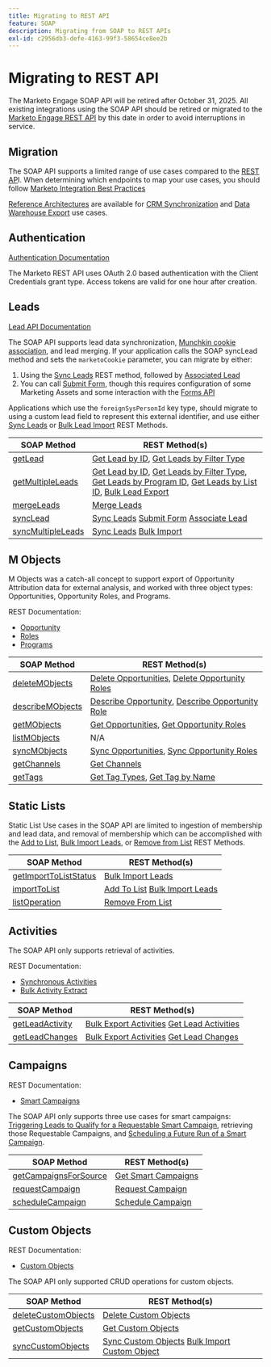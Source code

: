 ```yaml
---
title: Migrating to REST API
feature: SOAP
description: Migrating from SOAP to REST APIs
exl-id: c2956db3-defe-4163-99f3-58654ce8ee2b
---
```

# Migrating to REST API

The Marketo Engage SOAP API will be retired after October 31, 2025. All existing integrations using the SOAP API should be retired or migrated to the [Marketo Engage REST API](https://experienceleague.adobe.com/en/docs/marketo-developer/marketo/rest/rest-api) by this date in order to avoid interruptions in service.

## Migration

The SOAP API supports a limited range of use cases compared to the [REST AP](https://experienceleague.adobe.com/en/docs/marketo-developer/marketo/rest/rest-api)I. When determining which endpoints to map your use cases, you should follow [Marketo Integration Best Practices](https://experienceleague.adobe.com/en/docs/marketo-developer/marketo/rest/marketo-integration-best-practices)

[Reference Architectures](https://experienceleague.adobe.com/en/docs/marketo-developer/marketo/rest/reference-architectures) are available for [CRM Synchronization](https://experienceleague.adobe.com/docs/marketo-developer/assets/sync-architecture-whitepaper.pdf?lang=en) and [Data Warehouse Export](https://experienceleague.adobe.com/docs/marketo-developer/assets/reference_architecture.pdf?lang=en) use cases.

## Authentication

[Authentication Documentation](https://experienceleague.adobe.com/en/docs/marketo-developer/marketo/rest/authentication)

The Marketo REST API uses OAuth 2.0 based authentication with the Client Credentials grant type. Access tokens are valid for one hour after creation.

## Leads

[Lead API Documentation](https://experienceleague.adobe.com/en/docs/marketo-developer/marketo/rest/lead-database/leads)

The SOAP API supports lead data synchronization, [Munchkin cookie association](https://experienceleague.adobe.com/en/docs/marketo-developer/marketo/javascriptapi/leadtracking/lead-tracking), and lead merging. If your application calls the SOAP syncLead method and sets the `marketoCookie` parameter, you can migrate by either:

1. Using the [Sync Leads](https://developer.adobe.com/marketo-apis/api/mapi/#operation/syncLeadUsingPOST) REST method, followed by [Associated Lead](https://developer.adobe.com/marketo-apis/api/mapi/#operation/associateLeadUsingPOST)
2. You can call [Submit Form](https://experienceleague.adobe.com/en/docs/marketo-developer/marketo/rest/lead-database/leads"%20\l%20"submit-form), though this requires configuration of some Marketing Assets and some interaction with the [Forms API](https://experienceleague.adobe.com/en/docs/marketo-developer/marketo/rest/assets/forms)

Applications which use the `foreignSysPersonId` key type, should migrate to using a custom lead field to represent this external identifier, and use either [Sync Leads](https://experienceleague.adobe.com/en/docs/marketo-developer/marketo/rest/lead-database/leads#create-and-update) or [Bulk Lead Import](https://experienceleague.adobe.com/en/docs/marketo-developer/marketo/rest/bulk-import/bulk-lead-import) REST Methods.

| SOAP Method | REST Method(s) |
| --- | --- |
| [getLead](https://experienceleague.adobe.com/en/docs/marketo-developer/marketo/soap/leads/getlead) | [Get Lead by ID](https://developer.adobe.com/marketo-apis/api/mapi/#operation/getLeadByIdUsingGET), [Get Leads by Filter Type](https://developer.adobe.com/marketo-apis/api/mapi/#operation/getLeadsByFilterUsingGET) |
| [getMultipleLeads](https://experienceleague.adobe.com/en/docs/marketo-developer/marketo/soap/leads/getmultipleleads) | [Get Lead by ID](https://developer.adobe.com/marketo-apis/api/mapi/#operation/getLeadByIdUsingGET), [Get Leads by Filter Type](https://developer.adobe.com/marketo-apis/api/mapi/#operation/getLeadsByFilterUsingGET), [Get Leads by Program ID](https://developer.adobe.com/marketo-apis/api/mapi/#operation/getLeadsByProgramIdUsingGET), [Get Leads by List ID](https://developer.adobe.com/marketo-apis/api/mapi/#operation/getLeadsByListIdUsingGET), [Bulk Lead Export](https://developer.adobe.com/marketo-apis/api/mapi/#tag/Bulk-Export-Leads) |
| [mergeLeads](https://experienceleague.adobe.com/en/docs/marketo-developer/marketo/soap/leads/mergeleads) | [Merge Leads](https://developer.adobe.com/marketo-apis/api/mapi/#operation/mergeLeadsUsingPOST) |
| [syncLead](https://experienceleague.adobe.com/en/docs/marketo-developer/marketo/soap/leads/synclead) | [Sync Leads](https://developer.adobe.com/marketo-apis/api/mapi/#operation/syncLeadUsingPOST) [Submit Form](https://developer.adobe.com/marketo-apis/api/mapi/#operation/SubmitFormUsingPOST) [Associate Lead](https://developer.adobe.com/marketo-apis/api/mapi/#operation/associateLeadUsingPOST) |
| [syncMultipleLeads](https://experienceleague.adobe.com/en/docs/marketo-developer/marketo/soap/leads/syncmultipleleads) | [Sync Leads](https://developer.adobe.com/marketo-apis/api/mapi/#operation/syncLeadUsingPOST) [Bulk Import](https://developer.adobe.com/marketo-apis/api/mapi/#tag/Bulk-Import-Leads) |

## M Objects

M Objects was a catch-all concept to support export of Opportunity Attribution data for external analysis, and worked with three object types: Opportunities, Opportunity Roles, and Programs.

REST Documentation:

- [Opportunity](https://experienceleague.adobe.com/en/docs/marketo-developer/marketo/rest/lead-database/opportunities)
- [Roles](https://experienceleague.adobe.com/en/docs/marketo-developer/marketo/rest/lead-database/opportunity-roles)
- [Programs](https://experienceleague.adobe.com/en/docs/marketo-developer/marketo/rest/assets/programs)

| SOAP Method | REST Method(s) |
| --- | --- |
| [deleteMObjects](https://experienceleague.adobe.com/en/docs/marketo-developer/marketo/soap/marketo-objects/deletemobjects) | [Delete Opportunities](https://developer.adobe.com/marketo-apis/api/mapi/#operation/deleteOpportunitiesUsingPOST), [Delete Opportunity Roles](https://developer.adobe.com/marketo-apis/api/mapi/#operation/deleteOpportunityRolesUsingPOST) |
| [describeMObjects](https://experienceleague.adobe.com/en/docs/marketo-developer/marketo/soap/marketo-objects/describemobject) | [Describe Opportunity](https://developer.adobe.com/marketo-apis/api/mapi/#operation/describeUsingGET_4), [Describe Opportunity Role](https://developer.adobe.com/marketo-apis/api/mapi/#operation/describeOpportunityRoleUsingGET) |
| [getMObjects](https://experienceleague.adobe.com/en/docs/marketo-developer/marketo/soap/marketo-objects/getmobjects) | [Get Opportunities](https://developer.adobe.com/marketo-apis/api/mapi/#operation/getOpportunitiesUsingGET), [Get Opportunity Roles](https://developer.adobe.com/marketo-apis/api/mapi/#operation/describeOpportunityRoleUsingGET) |
| [listMObjects](https://experienceleague.adobe.com/en/docs/marketo-developer/marketo/soap/marketo-objects/listmobjects) | N/A |
| [syncMObjects](https://experienceleague.adobe.com/en/docs/marketo-developer/marketo/soap/marketo-objects/syncmobjects) | [Sync Opportunities](https://developer.adobe.com/marketo-apis/api/mapi/#operation/syncOpportunitiesUsingPOST), [Sync Opportunity Roles](https://developer.adobe.com/marketo-apis/api/mapi/#operation/syncOpportunityRolesUsingPOST) |
| [getChannels](https://experienceleague.adobe.com/en/docs/marketo-developer/marketo/soap/programs/getchannels) | [Get Channels](https://developer.adobe.com/marketo-apis/api/asset/#operation/getAllChannelsUsingGET) |
| [getTags](https://experienceleague.adobe.com/en/docs/marketo-developer/marketo/soap/programs/gettags) | [Get Tag Types](https://developer.adobe.com/marketo-apis/api/asset/#operation/getTagTypesUsingGET), [Get Tag by Name](https://developer.adobe.com/marketo-apis/api/asset/#operation/getTagByNameUsingGET) |

## Static Lists

Static List Use cases in the SOAP API are limited to ingestion of membership and lead data, and removal of membership which can be accomplished with the [Add to List](https://developer.adobe.com/marketo-apis/api/mapi/#operation/addLeadsToListUsingPOST), [Bulk Import Leads](https://experienceleague.adobe.com/en/docs/marketo-developer/marketo/rest/bulk-import/bulk-lead-import), or [Remove from List](https://developer.adobe.com/marketo-apis/api/mapi/#operation/removeLeadsFromListUsingDELETE) REST Methods.

| SOAP Method | REST Method(s) |
| --- | --- |
| [getImportToListStatus](https://experienceleague.adobe.com/en/docs/marketo-developer/marketo/soap/static-lists/getimporttoliststatus) | [Bulk Import Leads](https://developer.adobe.com/marketo-apis/api/mapi/#tag/Bulk-Import-Leads) |
| [importToList](https://experienceleague.adobe.com/en/docs/marketo-developer/marketo/soap/static-lists/importtolist) | [Add To List](https://developer.adobe.com/marketo-apis/api/mapi/#operation/addLeadsToListUsingPOST) [Bulk Import Leads](https://developer.adobe.com/marketo-apis/api/mapi/#tag/Bulk-Import-Leads) |
| [listOperation](https://experienceleague.adobe.com/en/docs/marketo-developer/marketo/soap/static-lists/listoperation) | [Remove From List](https://developer.adobe.com/marketo-apis/api/mapi/#operation/removeLeadsFromListUsingDELETE) |

## Activities

The SOAP API only supports retrieval of activities.

REST Documentation:

- [Synchronous Activities](https://experienceleague.adobe.com/en/docs/marketo-developer/marketo/rest/lead-database/activities)
- [Bulk Activity Extract](https://experienceleague.adobe.com/en/docs/marketo-developer/marketo/rest/bulk-extract/bulk-activity-extract)

| SOAP Method | REST Method(s) |
| --- | --- |
| [getLeadActivity](https://experienceleague.adobe.com/en/docs/marketo-developer/marketo/soap/activities/getleadactivity) | [Bulk Export Activities](https://developer.adobe.com/marketo-apis/api/mapi/#tag/Bulk-Export-Activities) [Get Lead Activities](https://developer.adobe.com/marketo-apis/api/mapi/#operation/getLeadActivitiesUsingGET) |
| [getLeadChanges](https://experienceleague.adobe.com/en/docs/marketo-developer/marketo/soap/activities/getleadchanges) | [Bulk Export Activities](https://developer.adobe.com/marketo-apis/api/mapi/#tag/Bulk-Export-Activities) [Get Lead Changes](https://developer.adobe.com/marketo-apis/api/mapi/#operation/getLeadChangesUsingGET) |

## Campaigns

REST Documentation:

- [Smart Campaigns](https://experienceleague.adobe.com/en/docs/marketo-developer/marketo/rest/assets/smart-campaigns"%20\h%20HYPERLINK%20"https://experienceleague.adobe.com/en/docs/marketo-developer/marketo/rest/assets/smart-campaigns)

The SOAP API only supports three use cases for smart campaigns: [Triggering Leads to Qualify for a Requestable Smart Campaign](https://experienceleague.adobe.com/en/docs/marketo-developer/marketo/rest/assets/smart-campaigns#trigger), retrieving those Requestable Campaigns, and [Scheduling a Future Run of a Smart Campaign](https://experienceleague.adobe.com/en/docs/marketo-developer/marketo/rest/assets/smart-campaigns#schedule).

| SOAP Method | REST Method(s) |
| --- | --- |
| [getCampaignsForSource](https://experienceleague.adobe.com/en/docs/marketo-developer/marketo/soap/campaigns/getcampaignsforsource) | [Get Smart Campaigns](https://developer.adobe.com/marketo-apis/api/asset/#operation/getAllSmartCampaignsGET) |
| [requestCampaign](https://experienceleague.adobe.com/en/docs/marketo-developer/marketo/soap/campaigns/requestcampaign) | [Request Campaign](https://developer.adobe.com/marketo-apis/api/mapi/#operation/triggerCampaignUsingPOST) |
| [scheduleCampaign](https://experienceleague.adobe.com/en/docs/marketo-developer/marketo/soap/campaigns/schedulecampaign) | [Schedule Campaign](https://developer.adobe.com/marketo-apis/api/mapi/#operation/scheduleCampaignUsingPOST) |

## Custom Objects

REST Documentation:

- [Custom Objects](https://experienceleague.adobe.com/en/docs/marketo-developer/marketo/rest/lead-database/custom-objects"%20\h%20HYPERLINK%20"https://experienceleague.adobe.com/en/docs/marketo-developer/marketo/rest/lead-database/custom-objects)

The SOAP API only supported CRUD operations for custom objects.

| SOAP Method | REST Method(s) |
| --- | --- |
| [deleteCustomObjects](https://experienceleague.adobe.com/en/docs/marketo-developer/marketo/soap/custom-objects/deletecustomobjects) | [Delete Custom Objects](https://developer.adobe.com/marketo-apis/api/mapi/#operation/deleteCustomObjectsUsingPOST) |
| [getCustomObjects](https://experienceleague.adobe.com/en/docs/marketo-developer/marketo/soap/custom-objects/getcustomobjects) | [Get Custom Objects](https://developer.adobe.com/marketo-apis/api/mapi/#operation/getCustomObjectsUsingGET) |
| [syncCustomObjects](https://experienceleague.adobe.com/en/docs/marketo-developer/marketo/soap/custom-objects/synccustomobjects) | [Sync Custom Objects](https://developer.adobe.com/marketo-apis/api/mapi/#operation/syncCustomObjectsUsingPOST) [Bulk Import Custom Object](https://experienceleague.adobe.com/en/docs/marketo-developer/marketo/rest/bulk-import/bulk-custom-object-import) |
